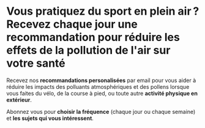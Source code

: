 # **Vous pratiquez du sport en plein air&#8239;?** <br />Recevez chaque jour une recommandation pour réduire les effets de la **pollution de l'air** sur votre santé

Recevez nos **recommandations personalisées** par email pour vous aider à réduire les impacts des polluants atmosphériques et des pollens lorsque vous faites du vélo, de la course à pied, ou toute autre **activité physique en extérieur**.

Abonnez vous pour **choisir la fréquence** (chaque jour ou chaque semaine) et **les sujets qui vous intéressent**.
